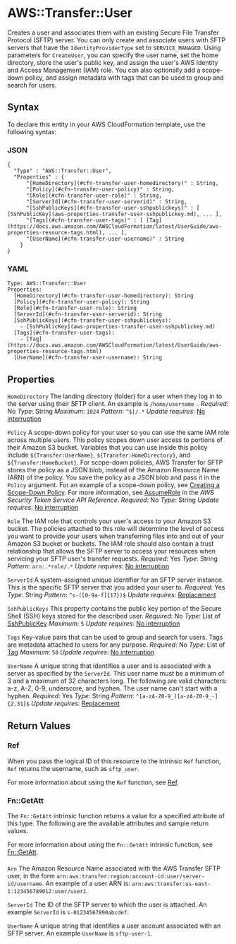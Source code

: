 # AWS::Transfer::User<a name="aws-resource-transfer-user"></a>

Creates a user and associates them with an existing Secure File Transfer Protocol \(SFTP\) server\. You can only create and associate users with SFTP servers that have the `IdentityProviderType` set to `SERVICE_MANAGED`\. Using parameters for `CreateUser`, you can specify the user name, set the home directory, store the user's public key, and assign the user's AWS Identity and Access Management \(IAM\) role\. You can also optionally add a scope\-down policy, and assign metadata with tags that can be used to group and search for users\.

## Syntax<a name="aws-resource-transfer-user-syntax"></a>

To declare this entity in your AWS CloudFormation template, use the following syntax:

### JSON<a name="aws-resource-transfer-user-syntax.json"></a>

```
{
  "Type" : "AWS::Transfer::User",
  "Properties" : {
      "[HomeDirectory](#cfn-transfer-user-homedirectory)" : String,
      "[Policy](#cfn-transfer-user-policy)" : String,
      "[Role](#cfn-transfer-user-role)" : String,
      "[ServerId](#cfn-transfer-user-serverid)" : String,
      "[SshPublicKeys](#cfn-transfer-user-sshpublickeys)" : [ [SshPublicKey](aws-properties-transfer-user-sshpublickey.md), ... ],
      "[Tags](#cfn-transfer-user-tags)" : [ [Tag](https://docs.aws.amazon.com/AWSCloudFormation/latest/UserGuide/aws-properties-resource-tags.html), ... ],
      "[UserName](#cfn-transfer-user-username)" : String
    }
}
```

### YAML<a name="aws-resource-transfer-user-syntax.yaml"></a>

```
Type: AWS::Transfer::User
Properties:
  [HomeDirectory](#cfn-transfer-user-homedirectory): String
  [Policy](#cfn-transfer-user-policy): String
  [Role](#cfn-transfer-user-role): String
  [ServerId](#cfn-transfer-user-serverid): String
  [SshPublicKeys](#cfn-transfer-user-sshpublickeys):
    - [SshPublicKey](aws-properties-transfer-user-sshpublickey.md)
  [Tags](#cfn-transfer-user-tags):
    - [Tag](https://docs.aws.amazon.com/AWSCloudFormation/latest/UserGuide/aws-properties-resource-tags.html)
  [UserName](#cfn-transfer-user-username): String
```

## Properties<a name="aws-resource-transfer-user-properties"></a>

`HomeDirectory`  <a name="cfn-transfer-user-homedirectory"></a>
The landing directory \(folder\) for a user when they log in to the server using their SFTP client\. An example is `/home/username `\.
*Required*: No
*Type*: String
*Maximum*: `1024`
*Pattern*: `^$|/.*`
*Update requires*: [No interruption](https://docs.aws.amazon.com/AWSCloudFormation/latest/UserGuide/using-cfn-updating-stacks-update-behaviors.html#update-no-interrupt)

`Policy`  <a name="cfn-transfer-user-policy"></a>
A scope\-down policy for your user so you can use the same IAM role across multiple users\. This policy scopes down user access to portions of their Amazon S3 bucket\. Variables that you can use inside this policy include `${Transfer:UserName}`, `${Transfer:HomeDirectory}`, and `${Transfer:HomeBucket}`\.
For scope\-down policies, AWS Transfer for SFTP stores the policy as a JSON blob, instead of the Amazon Resource Name \(ARN\) of the policy\. You save the policy as a JSON blob and pass it in the `Policy` argument\.
For an example of a scope\-down policy, see [Creating a Scope\-Down Policy](https://docs.aws.amazon.com/transfer/latest/userguide/users.html#users-policies-scope-down)\.
For more information, see [AssumeRole](https://docs.aws.amazon.com/STS/latest/APIReference/API_AssumeRole.html) in the *AWS Security Token Service API Reference*\.
*Required*: No
*Type*: String
*Update requires*: [No interruption](https://docs.aws.amazon.com/AWSCloudFormation/latest/UserGuide/using-cfn-updating-stacks-update-behaviors.html#update-no-interrupt)

`Role`  <a name="cfn-transfer-user-role"></a>
The IAM role that controls your user's access to your Amazon S3 bucket\. The policies attached to this role will determine the level of access you want to provide your users when transferring files into and out of your Amazon S3 bucket or buckets\. The IAM role should also contain a trust relationship that allows the SFTP server to access your resources when servicing your SFTP user's transfer requests\.
*Required*: Yes
*Type*: String
*Pattern*: `arn:.*role/.*`
*Update requires*: [No interruption](https://docs.aws.amazon.com/AWSCloudFormation/latest/UserGuide/using-cfn-updating-stacks-update-behaviors.html#update-no-interrupt)

`ServerId`  <a name="cfn-transfer-user-serverid"></a>
A system\-assigned unique identifier for an SFTP server instance\. This is the specific SFTP server that you added your user to\.
*Required*: Yes
*Type*: String
*Pattern*: `^s-([0-9a-f]{17})$`
*Update requires*: [Replacement](https://docs.aws.amazon.com/AWSCloudFormation/latest/UserGuide/using-cfn-updating-stacks-update-behaviors.html#update-replacement)

`SshPublicKeys`  <a name="cfn-transfer-user-sshpublickeys"></a>
This property contains the public key portion of the Secure Shell \(SSH\) keys stored for the described user\.
*Required*: No
*Type*: List of [SshPublicKey](aws-properties-transfer-user-sshpublickey.md)
*Maximum*: `5`
*Update requires*: [No interruption](https://docs.aws.amazon.com/AWSCloudFormation/latest/UserGuide/using-cfn-updating-stacks-update-behaviors.html#update-no-interrupt)

`Tags`  <a name="cfn-transfer-user-tags"></a>
Key\-value pairs that can be used to group and search for users\. Tags are metadata attached to users for any purpose\.
*Required*: No
*Type*: List of [Tag](https://docs.aws.amazon.com/AWSCloudFormation/latest/UserGuide/aws-properties-resource-tags.html)
*Maximum*: `50`
*Update requires*: [No interruption](https://docs.aws.amazon.com/AWSCloudFormation/latest/UserGuide/using-cfn-updating-stacks-update-behaviors.html#update-no-interrupt)

`UserName`  <a name="cfn-transfer-user-username"></a>
A unique string that identifies a user and is associated with a server as specified by the `ServerId`\. This user name must be a minimum of 3 and a maximum of 32 characters long\. The following are valid characters: a\-z, A\-Z, 0\-9, underscore, and hyphen\. The user name can't start with a hyphen\.
*Required*: Yes
*Type*: String
*Pattern*: `^[a-zA-Z0-9_][a-zA-Z0-9_-]{2,31}$`
*Update requires*: [Replacement](https://docs.aws.amazon.com/AWSCloudFormation/latest/UserGuide/using-cfn-updating-stacks-update-behaviors.html#update-replacement)

## Return Values<a name="aws-resource-transfer-user-return-values"></a>

### Ref<a name="aws-resource-transfer-user-return-values-ref"></a>

 When you pass the logical ID of this resource to the intrinsic `Ref` function, `Ref` returns the username, such as `sftp_user`\.

For more information about using the `Ref` function, see [Ref](https://docs.aws.amazon.com/AWSCloudFormation/latest/UserGuide/intrinsic-function-reference-ref.html)\.

### Fn::GetAtt<a name="aws-resource-transfer-user-return-values-fn--getatt"></a>

The `Fn::GetAtt` intrinsic function returns a value for a specified attribute of this type\. The following are the available attributes and sample return values\.

For more information about using the `Fn::GetAtt` intrinsic function, see [Fn::GetAtt](https://docs.aws.amazon.com/AWSCloudFormation/latest/UserGuide/intrinsic-function-reference-getatt.html)\.

#### <a name="aws-resource-transfer-user-return-values-fn--getatt-fn--getatt"></a>

`Arn`  <a name="Arn-fn::getatt"></a>
The Amazon Resource Name associated with the AWS Transfer SFTP user, in the form `arn:aws:transfer:region:account-id:user/server-id/username`\.
An example of a user ARN is: `arn:aws:transfer:us-east-1:123456789012:user/user1`\.

`ServerId`  <a name="ServerId-fn::getatt"></a>
The ID of the SFTP server to which the user is attached\.
An example `ServerId` is `s-01234567890abcdef`\.

`UserName`  <a name="UserName-fn::getatt"></a>
A unique string that identifies a user account associated with an SFTP server\.
An example `UserName` is `sftp-user-1`\.
